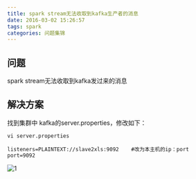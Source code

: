 ```yaml
---
title: spark stream无法收取到kafka生产者的消息
date: 2016-03-02 15:26:57
tags: spark
categories: 问题集锦
---
```


## 问题

spark stream无法收取到kafka发过来的消息

## 解决方案

找到集群中 kafka的server.properties，修改如下：

`vi server.properties`

```properties
listeners=PLAINTEXT://slave2xls:9092    #改为本主机的ip：port
port=9092
```

![1](http://wx2.sinaimg.cn/mw1024/6aae3cf3gy1fd8jhc2u2dj21fi09ct9t.jpg)

